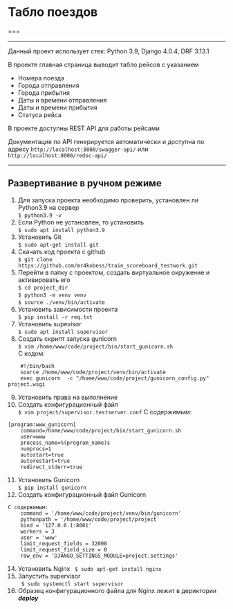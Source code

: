 # Табло поездов
===
***

Данный проект использует стек: Python  3.9, Django 4.0.4, DRF 3.13.1

В проекте главная страница выводит табло рейсов с указанием
* Номера поезда
* Города отправления
* Города прибытия
* Даты и времени отправления
* Даты и времени прибытия
* Статуса рейса

В проекте доступны REST API для работы рейсами

Документация по API генерируется автоматически и доступна по адресу
```http://localhost:8000/swagger-api/``` или ```http://localhost:8000/redoc-api/```


***
## Развертивание в ручном режиме

1. Для запуска проекта необходимо проверить, установлен ли Python3.9 на сервер <br/>
```$ python3.9 -v```<br/>
2. Если Python не установлен, то установить <br/>
```$ sudo apt install python3.9```
3. Установить Git<br/>
```$ sudo apt-get install git```
4. Cкачать код проекта с github<br/>
```$ git clone https://github.com/mr4kobess/train_scoreboard_testwork.git```
5. Перейти в папку с проектом, создать виртуальное окружение и активировать его<br/>
```$ cd project_dir```<br/>
```$ python3 -m venv venv```<br/>
```$ source ./venv/bin/activate```
6. Установить зависимости проекта<br/>
```$ pip install -r req.txt```
7. Установить supevisor<br/>
```$ sudo apt install supervisor```
8. Создать скрипт запуска gunicorn<br/>
```$ vim /home/www/code/project/bin/start_gunicorn.sh```<br/>
С кодом:<br/> 
```
    #!/bin/bash
    source /home/www/code/project/venv/bin/activate
    exec gunicorn  -c "/home/www/code/project/gunicorn_config.py" project.wsgi
```
9. Установить права на выполнение<br/>
10. Создать конфигурационный файл<br/>
```$ vim project/supervisor.testserver.conf```
C содержимым:
```
[program:www_gunicorn]
	command=/home/www/code/project/bin/start_gunicorn.sh
	user=www
	process_name=%(program_name)s
	numprocs=1
	autostart=true
	autorestart=true
	redirect_stderr=true
```
11. Установить Gunicorn<br/>
```$ pip install gunicorn```
12. Создать конфигурационный файл Gunicorn
```
С содержимым:
    command = '/home/www/code/project/venv/bin/gunicorn'
    pythonpath = '/home/www/code/project/project'
    bind = '127.0.0.1:8001'
    workers = 3
    user = 'www'
    limit_request_fields = 32000
    limit_request_field_size = 0
    raw_env = 'DJANGO_SETTINGS_MODULE=project.settings'
```
14. Установить Nginx
` $ sudo apt-get install nginx`
15. Запустить supervisor<br/>
` $ sudo systemctl start supervisor`
16. Образец конфигурационного файла для Nginx лежит в дериктории **_deploy_**
